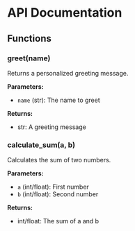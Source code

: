 # API Documentation

## Functions

### greet(name)
Returns a personalized greeting message.

**Parameters:**
- `name` (str): The name to greet

**Returns:**
- str: A greeting message

### calculate_sum(a, b)
Calculates the sum of two numbers.

**Parameters:**
- `a` (int/float): First number
- `b` (int/float): Second number

**Returns:**
- int/float: The sum of a and b